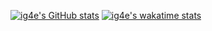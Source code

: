 [![ig4e's GitHub stats](https://github-readme-stats.vercel.app/api?username=ig4e&count_private=true&theme=transparent)](https://github.com/anuraghazra/github-readme-stats)
[![ig4e's wakatime stats](https://github-readme-stats.vercel.app/api/wakatime?username=ig4e&theme=transparent)](https://github.com/anuraghazra/github-readme-stats)
